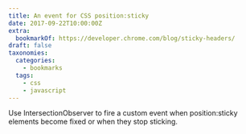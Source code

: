 ```yaml
---
title: An event for CSS position:sticky
date: 2017-09-22T10:00:00Z
extra:
  bookmarkOf: https://developer.chrome.com/blog/sticky-headers/
draft: false
taxonomies:
  categories:
    - bookmarks
  tags:
    - css
    - javascript
---
```

Use IntersectionObserver to fire a custom event when position:sticky elements become fixed or when they stop sticking.
